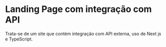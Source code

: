 # Landing Page com integração com API
Trata-se de um site que contém integração com API externa, uso de Next js e TypeScript.
